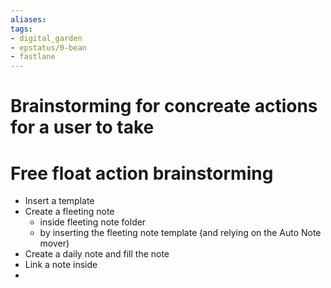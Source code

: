 ```yaml
---
aliases: 
tags: 
- digital_garden
- epstatus/0-bean
- fastlane
---
```

# Brainstorming for concreate actions for a user to take



# Free float action brainstorming
+ Insert a template 
+ Create a fleeting note
	+ inside fleeting note folder
	+ by inserting the fleeting note template (and relying on the Auto Note mover)
+ Create a daily note and fill the note
+ Link a note inside
+ 